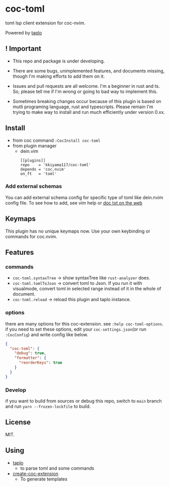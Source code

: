 # coc-toml

toml lsp client extension for coc-nvim.

Powered by [taplo](https://github.com/tamasfe/taplo)

## ! Important

- This repo and package is under developing.

- There are some bugs, unimplemented features, and documents missing,
though I'm making efforts to add them on it.

- Issues and pull requests are all welcome. I'm a beginner in rust and ts.
So, please tell me if I'm wrong or going to bad way to implement this.

- Sometimes breaking changes occur because of this plugin is based on mutli
programing language, rust and typescripts. Please remain I'm trying to make
way to install and run much efficiently under version 0.xx.

## Install

- from coc command
`:CocInstall coc-toml`
- from plugin manager
  - dein.vim
    ```
    [[plugins]]
    repo    = 'kkiyama117/coc-toml'
    depends = 'coc.nvim'
    on_ft   = 'toml'
    ```

### Add external schemas

You can add external schema config for specific type of toml like dein.nvim config file.
To see how to add, see vim help or [doc txt on the web](https://github.com/kkiyama117/coc-toml/blob/main/doc/coc-toml.txt)

## Keymaps
This plugin has no unique keymaps now.
Use your own keybinding or commands for coc.nvim.

## Features
### commands
- `coc-toml.syntaxTree` -> show syntaxTree like `rust-analyzer` does.
- `coc-toml.tomlToJson` -> convert toml to Json. If you run it with visualmode, convert toml in selected range instead of it in the whole of document.
- `coc-toml.reload` -> reload this plugin and taplo instance.

### options
there are many options for this coc-extension.
see `:help coc-toml-options`.
if you need to set these options, edit your `coc-settings.json`(or run `:CocConfig`) and write config like below.

```json
{
  "coc-toml": {
    "debug": true,
    "formatter": {
      "reorderKeys": true
    }
  }
}
```

### Develop

if you want to build from sources or debug this repo, switch to `main` branch and run `yarn --frozen-lockfile` to build.


## License

MIT.

## Using

- [taplo](https://github.com/tamasfe/taplo)
  - to parse toml and some commands
- [create-coc-extension](https://github.com/fannheyward/create-coc-extension)
  - To generate templates
